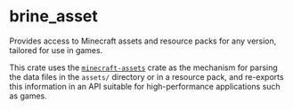 # brine_asset

Provides access to Minecraft assets and resource packs for any version, tailored
for use in games.

This crate uses the
[`minecraft-assets`](https://github.com/BGR360/minecraft-assets-rs) crate as the
mechanism for parsing the data files in the `assets/` directory or in a resource
pack, and re-exports this information in an API suitable for high-performance
applications such as games.
